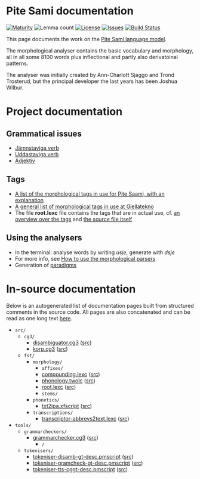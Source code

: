 # Pite Sami documentation

[![Maturity](https://img.shields.io/endpoint?url=https%3A%2F%2Fraw.githubusercontent.com%2Fgiellalt%2Flang-sje%2Fgh-pages%2Fmaturity.json)](https://giellalt.github.io/MaturityClassification.html)
![Lemma count](https://img.shields.io/endpoint?url=https%3A%2F%2Fraw.githubusercontent.com%2Fgiellalt%2Flang-sje%2Fgh-pages%2Flemmacount.json)
[![License](https://img.shields.io/github/license/giellalt/lang-sje)](https://github.com/giellalt/lang-sje/blob/main/LICENSE)
[![Issues](https://img.shields.io/github/issues/giellalt/lang-sje)](https://github.com/giellalt/lang-sje/issues)
[![Build Status](https://divvun-tc.giellalt.org/api/github/v1/repository/giellalt/lang-sje/main/badge.svg)](https://github.com/giellalt/lang-sje/actions)

This page documents the work on the [Pite Sami language model](http://github.com/giellalt/lang-sje). 

The morphological analyser contains the basic vocabulary and morphology, all in all some 8100 words
plus inflectional and partly also derivatoinal patterns.

The analyser was initially created by Ann-Charlott Sjaggo and Trond Trosterud,
but the principal developer the last years has been Joshua Wilbur.

# Project documentation

##  Grammatical issues

* [Jämnstaviga verb](Verbbojning_Pitesamiska_jamnst.html)
* [Uddastaviga verb](Verbbojning_Pitesamiska_uddast.html)
* [Adjektiv](Adjektivbojning.html)

## Tags

* [A list of the morphological tags in use for Pite Saami, with an explanation](docu-sje-grammartags.html)
* [A general list of morphological tags in use at Giellatekno](/lang/common/MorphologicalTags.html)
* The file **root.lexc** file contains the tags that are in actual use, cf. [an overview over the tags](root-morphology.html) and [the source file itself](https://github.com/giellalt/lang-sje/blob/main/src/fst/root.lexc)


## Using the analysers

* In the terminal: analyse words by writing *usje*, generate with *dsje*
* For more info, see [How to use the morphological parsers](/tools/docu-sme-manual.html)
* Generation of [paradigms](http://giellatekno.uit.no/cgi/p-sje.nob.html)

# In-source documentation

Below is an autogenerated list of documentation pages built from structured comments in the source code. All pages are also concatenated and can be read as one long text [here](sje.md).

* `src/`
    * `cg3/`
        * [disambiguator.cg3](src-cg3-disambiguator.cg3.html) ([src](https://github.com/giellalt/lang-sje/blob/main/src/cg3/disambiguator.cg3))
        * [korp.cg3](src-cg3-korp.cg3.html) ([src](https://github.com/giellalt/lang-sje/blob/main/src/cg3/korp.cg3))
    * `fst/`
        * `morphology/`
            * `affixes/`
            * [compounding.lexc](src-fst-morphology-compounding.lexc.html) ([src](https://github.com/giellalt/lang-sje/blob/main/src/fst/morphology/compounding.lexc))
            * [phonology.twolc](src-fst-morphology-phonology.twolc.html) ([src](https://github.com/giellalt/lang-sje/blob/main/src/fst/morphology/phonology.twolc))
            * [root.lexc](src-fst-morphology-root.lexc.html) ([src](https://github.com/giellalt/lang-sje/blob/main/src/fst/morphology/root.lexc))
            * `stems/`
        * `phonetics/`
            * [txt2ipa.xfscript](src-fst-phonetics-txt2ipa.xfscript.html) ([src](https://github.com/giellalt/lang-sje/blob/main/src/fst/phonetics/txt2ipa.xfscript))
        * `transcriptions/`
            * [transcriptor-abbrevs2text.lexc](src-fst-transcriptions-transcriptor-abbrevs2text.lexc.html) ([src](https://github.com/giellalt/lang-sje/blob/main/src/fst/transcriptions/transcriptor-abbrevs2text.lexc))
* `tools/`
    * `grammarcheckers/`
        * [grammarchecker.cg3](tools-grammarcheckers-grammarchecker.cg3.html) ([src](https://github.com/giellalt/lang-sje/blob/main/tools/grammarcheckers/grammarchecker.cg3))
            * `/`
    * `tokenisers/`
        * [tokeniser-disamb-gt-desc.pmscript](tools-tokenisers-tokeniser-disamb-gt-desc.pmscript.html) ([src](https://github.com/giellalt/lang-sje/blob/main/tools/tokenisers/tokeniser-disamb-gt-desc.pmscript))
        * [tokeniser-gramcheck-gt-desc.pmscript](tools-tokenisers-tokeniser-gramcheck-gt-desc.pmscript.html) ([src](https://github.com/giellalt/lang-sje/blob/main/tools/tokenisers/tokeniser-gramcheck-gt-desc.pmscript))
        * [tokeniser-tts-cggt-desc.pmscript](tools-tokenisers-tokeniser-tts-cggt-desc.pmscript.html) ([src](https://github.com/giellalt/lang-sje/blob/main/tools/tokenisers/tokeniser-tts-cggt-desc.pmscript))
